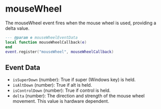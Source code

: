 # mouseWheel

The mouseWheel event fires when the mouse wheel is used, providing a delta value.

```lua
--- @param e mouseWheelEventData
local function mouseWheelCallback(e)
end
event.register("mouseWheel", mouseWheelCallback)
```

## Event Data

* `isSuperDown` (number): True if super (Windows key) is held.
* `isAltDown` (number): True if alt is held.
* `isControlDown` (number): True if control is held.
* `delta` (number): The direction and strength of the mouse wheel movement. This value is hardware dependent.

